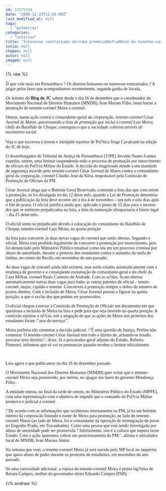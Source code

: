 ```yaml
---
id: 12375334
date: "2006-12-23T11:55:00Z"
last_modified_at: null
tags:
  - "palmeiras"
categories:
  - "noticias"
title: "Interesse contrariado derruba promo\u00e7\u00e3o do tenente-coronel Meira"
sutia: null
chapeu: null
autor: null
imagem: null
---
```

{\% raw %}
<p><P>O<FONT face=Verdana> que vale mais em Pernambuco ? Os direiros humanos ou interesses contrariados ? A julgar pelos fatos que acompanhamos recentemente, segundo ganha de lavada. </FONT></P></p>
<p><P><FONT face=Verdana>Os leitores do <STRONG>Blog do JC</STRONG> sabem desde o dia 16 de dezembro que o coordenador do Movimento Nacional de Direitos Humanos (MNDH), Ivan Moraes Filho, tenta barrar a promoção do tenente-coronel Meira a coronel. </FONT></P></p>
<p><P><FONT face=Verdana>Ontem, n</FONT><FONT face=Verdana><I>uma ação contra o comandante-geral da corporação, tenente-coronel César Juvenal de Matos, questionando a lista de promoção que inclui o coronel Luiz Meira, chefe do Batalhão de Choque, conseguiu o que a sociedade cobrava através de movimento social.</I><BR><BR></FONT><FONT face=Verdana>Veja o que escreveu o jovem e intrépido reporter de Pol?tica Jorge Cavalcanti na edição do JC de hoje.</FONT></P></p>
<p><P><FONT face=Verdana>O desembargador do Tribunal de Justiça de Pernambuco (TJPE) Jovaldo Nunes Gomes expediu, ontem, uma liminar suspendendo todo o processo de promoção por merecimento de oficiais da Pol?cia Militar do Estado. A decisão do magistrado atende a um mandado de segurança movido pelo tenente-coronel César Juvenal de Matos contra o comandante-geral da corporação, coronel Cláudio José da Silva, responsável pela Comissão de Promoção de Oficiais da PM. </FONT></P></p>
<p><P><FONT face=Verdana>César Juvenal alega que o Boletim Geral Reservado, contendo a lista dos que concorrem à promoção, só foi divulgada no dia 12 deste mês, quando a Lei de Promoção determina que a publicação da lista deve ocorrer até o dia 4 de novembro – um mês e oito dias após o fim do prazo. O oficial justifica ainda que, aplicado o prazo de 15 dias para o recurso dos que se sentirem prejudicados na lista, a data da nomeação ultrapassaria o limite legal – dia 25 deste mês. </FONT></P></p>
<p><P><FONT face=Verdana>O oficial sente-se prejudicado devido à colocação do comandante do Batalhão de Choque, tenente-coronel Luiz Meira, na quarta posição</p>
<p> da lista para concorrer às duas novas vagas de coronel que serão abertas. Segundo o oficial, Meira está proibido legalmente de concorrer à promoção por merecimento, pois foi denunciado pelo Ministério Público estadual como réu em um processo criminal por abuso de autoridade, durante o protesto dos estudantes contra o aumento da tarifa de ônibus, no centro do Recife, em novembro do ano passado. </FONT></P></p>
<p><P><FONT face=Verdana>As duas vagas de cononel ainda não existem, mas serão criadas automaticamente com a mudança de governo e a conseqüente exoneração do comandante-geral e do chefe da Casa Militar, coronel Paulo Carneiro de Andrade. Com as sa?das, ficam abertas automaticamente outras duas vagas para todas as outras patentes de oficial – tenete-coronel, major, capitão e tenente. Concorrem à promoção sempre o dobro do número de postos abertos. Com a inclusão de Meira, César Juvenal passou a figurar na quinta posição, o que o exclui dos que podem ser promovidos. </FONT></P></p>
<p><P><FONT face=Verdana>O oficial chegou a enviar à Comissão de Promoção de Oficiais um documento em que questiona a inclusão de Meira na lista e pede para que seja inserido na quarta posição. A comissão rejeitou o of?cio, sob a alegação de que as ações de Meira nos protestos dos estudantes foram \"atos de serviço\". </FONT></P></p>
<p><P><FONT face=Verdana>Meira preferiu não comentar a decisão judicial. \"É uma questão de Justiça. Prefiro não comentar. O tenente-coronel César Juvenal tem todo o direito de, achando-se lesado, procurar seus direitos\", disse. Já o procurador-geral adjunto do Estado, Roberto Pimentel, informou que só vai se pronunciar quando receber a liminar oficialmente. </FONT></P><FONT face=Verdana></p>
<p><P>&nbsp;</P></FONT></p>
<p><P><FONT face=Verdana>Leia agora o que publicamos no dia 16 de dezembro passado.</FONT></P></p>
<p><P><FONT face=Verdana>O Movimento Nacional dos Direitos Humanos (MNDH) quer evitar que o tenente-coronel Meira seja promovido, por mérito, no apagar das luzes do governo Mendonça Filho.</FONT></P></p>
<p><P><FONT face=Verdana>A entidade entrou, no final da tarde de ontem, no Ministério Público do Estado (MPPE), com uma representação com o objetivo de impedir que o comando da Pol?cia Militar promova o policial a coronel.</FONT></P></p>
<p><P><FONT face=Verdana>\"De acordo com as informações que recebemos internamente na PM, já há um boletim interno da corporacão listando o nome de Meira para promoção, ao lado do tenente-coronel Matos (ao lado de Meira, foi o comandante da operação de reintegração de posse no Engenho Prado, em Tracunhaém). Como uma pessoa que está sendo investigada por abuso de autoridade pode ser promovida ? Infelizmente, isto é a cultura que impera neste Estado. Com a ação, queremos cobrar um posicionamento da PM\", afirma o articulador local do MNDH, Ivan Moraes Júnior.</FONT></P></p>
<p><P><FONT face=Verdana>Na semana que vem, o tenente-coronel Meira já será ouvido pelo MP local no inquérito que apura abuso de poder durante os protestos de estudantes, em novembro do ano passado.</FONT></P></p>
<p><P><FONT face=Verdana>Só uma curiosidade adicional: a esposa do tenente-coronel Meira é prima leg?tima de Renata Campos, mulher do governador eleito Eduardo Campos (PSB).</FONT></P><FONT face=Arial></FONT> </p>
{\% endraw %}